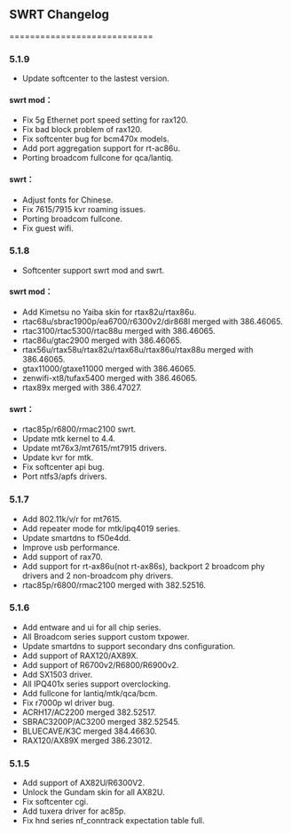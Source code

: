 ## SWRT Changelog

============================

### 5.1.9
* Update softcenter to the lastest version.
#### swrt mod：
* Fix 5g Ethernet port speed setting for rax120.
* Fix bad block problem of rax120.
* Fix softcenter bug for bcm470x models.
* Add port aggregation support for rt-ac86u.
* Porting broadcom fullcone for qca/lantiq.
#### swrt：
* Adjust fonts for Chinese.
* Fix 7615/7915 kvr roaming issues.
* Porting broadcom fullcone.
* Fix guest wifi.

### 5.1.8
* Softcenter support swrt mod and swrt.
#### swrt mod：
* Add Kimetsu no Yaiba skin for rtax82u/rtax86u.
* rtac68u/sbrac1900p/ea6700/r6300v2/dir868l merged with 386.46065.
* rtac3100/rtac5300/rtac88u merged with 386.46065.
* rtac86u/gtac2900 merged with 386.46065.
* rtax56u/rtax58u/rtax82u/rtax68u/rtax86u/rtax88u merged with 386.46065.
* gtax11000/gtaxe11000 merged with 386.46065.
* zenwifi-xt8/tufax5400 merged with 386.46065.
* rtax89x merged with 386.47027.
#### swrt：
* rtac85p/r6800/rmac2100 swrt.
* Update mtk kernel to 4.4.
* Update mt76x3/mt7615/mt7915 drivers.
* Update kvr for mtk.
* Fix softcenter api bug.
* Port ntfs3/apfs drivers.

### 5.1.7

* Add 802.11k/v/r for mt7615.
* Add repeater mode for mtk/ipq4019 series.
* Update smartdns to f50e4dd.
* Improve usb performance.
* Add support of rax70.
* Add support for rt-ax86u(not rt-ax86s), backport 2 broadcom phy drivers and 2 non-broadcom phy drivers.
* rtac85p/r6800/rmac2100 merged with 382.52516.


### 5.1.6

* Add entware and ui for all chip series.
* All Broadcom series support custom txpower.
* Update smartdns to support secondary dns configuration.
* Add support of RAX120/AX89X.
* Add support of R6700v2/R6800/R6900v2.
* Add SX1503 driver.
* All IPQ401x series support overclocking.
* Add fullcone for lantiq/mtk/qca/bcm.
* Fix r7000p wl driver bug.
* ACRH17/AC2200 merged 382.52517.
* SBRAC3200P/AC3200 merged 382.52545.
* BLUECAVE/K3C merged 384.46630.
* RAX120/AX89X merged 386.23012.

### 5.1.5

* Add support of AX82U/R6300V2.
* Unlock the Gundam skin for all AX82U.
* Fix softcenter cgi.
* Add tuxera driver for ac85p.
* Fix hnd series nf_conntrack expectation table full.


